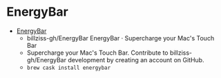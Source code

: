 # EnergyBar
- [EnergyBar](https://github.com/billziss-gh/EnergyBar)
  -  billziss-gh/EnergyBar     EnergyBar · Supercharge your Mac's Touch Bar
  - Supercharge your Mac's Touch Bar. Contribute to billziss-gh/EnergyBar development by creating an account on GitHub.
  - `brew cask install energybar`
